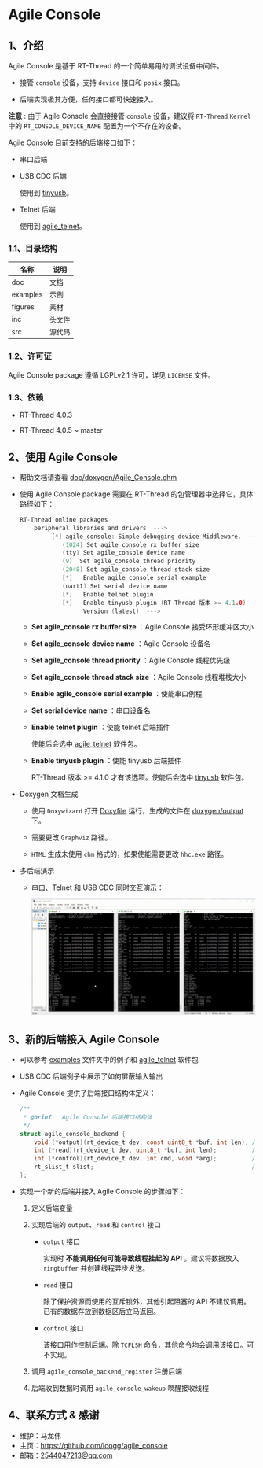 # Agile Console

## 1、介绍

Agile Console 是基于 RT-Thread 的一个简单易用的调试设备中间件。

- 接管 `console` 设备，支持 `device` 接口和 `posix` 接口。

- 后端实现极其方便，任何接口都可快速接入。

**注意** : 由于 Agile Console 会直接接管 `console` 设备，建议将 `RT-Thread`  `Kernel` 中的 `RT_CONSOLE_DEVICE_NAME` 配置为一个不存在的设备。

Agile Console 目前支持的后端接口如下：

- 串口后端

- USB CDC 后端

  使用到 [tinyusb](https://github.com/RT-Thread-packages/tinyusb)。

- Telnet 后端

  使用到 [agile_telnet](https://github.com/loogg/agile_telnet)。

### 1.1、目录结构

| 名称 | 说明 |
| ---- | ---- |
| doc | 文档 |
| examples | 示例 |
| figures | 素材 |
| inc  | 头文件 |
| src  | 源代码 |

### 1.2、许可证

Agile Console package 遵循 LGPLv2.1 许可，详见 `LICENSE` 文件。

### 1.3、依赖

- RT-Thread 4.0.3

- RT-Thread 4.0.5 ~ master

## 2、使用 Agile Console

- 帮助文档请查看 [doc/doxygen/Agile_Console.chm](./doc/doxygen/Agile_Console.chm)

- 使用 Agile Console package 需要在 RT-Thread 的包管理器中选择它，具体路径如下：

  ```C
  RT-Thread online packages
      peripheral libraries and drivers  --->
           [*] agile_console: Simple debugging device Middleware.  --->
              (1024) Set agile_console rx buffer size
              (tty) Set agile_console device name
              (9)  Set agile_console thread priority
              (2048) Set agile_console thread stack size
              [*]   Enable agile_console serial example
              (uart1) Set serial device name
              [*]   Enable telnet plugin
              [*]   Enable tinyusb plugin (RT-Thread 版本 >= 4.1.0)
                    Version (latest)  --->
  ```

  - **Set agile_console rx buffer size** ：Agile Console 接受环形缓冲区大小

  - **Set agile_console device name** ：Agile Console 设备名

  - **Set agile_console thread priority** ：Agile Console 线程优先级

  - **Set agile_console thread stack size** ：Agile Console 线程堆栈大小

  - **Enable agile_console serial example** ：使能串口例程

  - **Set serial device name** ：串口设备名

  - **Enable telnet plugin** ：使能 telnet 后端插件

    使能后会选中 [agile_telnet](https://github.com/loogg/agile_telnet) 软件包。

  - **Enable tinyusb plugin** ：使能 tinyusb 后端插件

    RT-Thread 版本 >= 4.1.0 才有该选项。使能后会选中 [tinyusb](https://github.com/RT-Thread-packages/tinyusb) 软件包。

- Doxygen 文档生成

  - 使用 `Doxywizard` 打开 [Doxyfile](./doc/doxygen/Doxyfile) 运行，生成的文件在 [doxygen/output](./doc/doxygen/output) 下。

  - 需要更改 `Graphviz` 路径。

  - `HTML` 生成未使用 `chm` 格式的，如果使能需要更改 `hhc.exe` 路径。

- 多后端演示

  - 串口、Telnet 和 USB CDC 同时交互演示：

    ![whole](./figures/whole.gif)

## 3、新的后端接入 Agile Console

- 可以参考 [examples](./examples) 文件夹中的例子和 [agile_telnet](https://github.com/loogg/agile_telnet) 软件包

- USB CDC 后端例子中展示了如何屏蔽输入输出

- Agile Console 提供了后端接口结构体定义：

  ```C
  /**
   * @brief   Agile Console 后端接口结构体
   */
  struct agile_console_backend {
      void (*output)(rt_device_t dev, const uint8_t *buf, int len); /**< 向后端输出数据接口 */
      int (*read)(rt_device_t dev, uint8_t *buf, int len);          /**< 从后端读取数据接口 */
      int (*control)(rt_device_t dev, int cmd, void *arg);          /**< 对后端进行设置接口 */
      rt_slist_t slist;                                             /**< 单向链表节点 */
  };
  ```

- 实现一个新的后端并接入 Agile Console 的步骤如下：

  1. 定义后端变量

  2. 实现后端的 `output`、`read` 和 `control` 接口

      - `output` 接口

        实现时 **不能调用任何可能导致线程挂起的 API** 。建议将数据放入 `ringbuffer` 并创建线程异步发送。

      - `read` 接口

        除了保护资源而使用的互斥锁外，其他引起阻塞的 API 不建议调用。已有的数据存放到数据区后立马返回。

      - `control` 接口

        该接口用作控制后端。除 `TCFLSH` 命令，其他命令均会调用该接口。可不实现。

  3. 调用 `agile_console_backend_register` 注册后端

  4. 后端收到数据时调用 `agile_console_wakeup` 唤醒接收线程

## 4、联系方式 & 感谢

- 维护：马龙伟
- 主页：<https://github.com/loogg/agile_console>
- 邮箱：<2544047213@qq.com>
